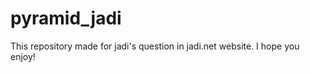 pyramid_jadi
============

This repository made for jadi's question in jadi.net website. I hope you enjoy!
